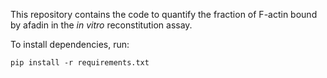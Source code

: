 This repository contains the code to quantify the fraction of F-actin bound by afadin in the _in vitro_ reconstitution assay.

To install dependencies, run:

`pip install -r requirements.txt`
